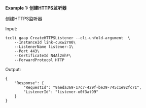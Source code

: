 **Example 1: 创建HTTPS监听器**

创建HTTPS监听器

Input: 

```
tccli gaap CreateHTTPSListener --cli-unfold-argument  \
    --InstanceId link-cuxw2rm0\
    --ListenerName listener-1\
    --Port 443\
    --CertificateId N4Al2mhF\
    --ForwardProtocol HTTP
```

Output: 
```
{
    "Response": {
        "RequestId": "9aeda369-17c7-429f-be39-745c1e92fc71",
        "ListenerId": "listener-o0f3at99"
    }
}
```

